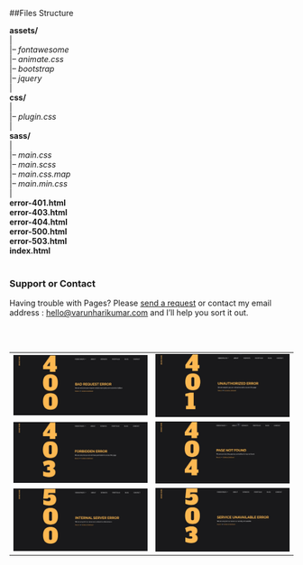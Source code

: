 ##Files Structure<br>

**assets/**<br>
|<br>
|– _fontawesome_<br>
|– _animate.css_<br>
|– _bootstrap_<br>
|– _jquery_<br>
|<br>
**css/**<br>
|<br>
|– _plugin.css_<br>
|<br>
**sass/**<br>
|<br>
|– _main.css_<br>
|– _main.scss_<br>
|– _main.css.map_<br>
|– _main.min.css_<br>
|<br>
**error-401.html**<br>
**error-403.html**<br>
**error-404.html**<br>
**error-500.html**<br>
**error-503.html**<br>
**index.html**<br><br>

### Support or Contact

Having trouble with Pages? Please [send a request](https://varunharikumar.com/lets-talk.php) or contact my email address : hello@varunharikumar.com and I’ll help you sort it out.

<br>
<br>


<table>
  <tbody>
    <tr>
      <td>
        <img
          src="https://raw.githubusercontent.com/varunharikumar/Error-web-templates-using-Sass-Bootstrap4/master/screenshots/Error-400.JPG"
          alt="error 400 website templates"
        />
      </td>
      <td>
        <img
          src="https://raw.githubusercontent.com/varunharikumar/Error-web-templates-using-Sass-Bootstrap4/master/screenshots/Error-401.JPG"
          alt="error 401 website templates"
        />
      </td>     
    </tr>
    <tr>
      <td>
        <img
          src="https://raw.githubusercontent.com/varunharikumar/Error-web-templates-using-Sass-Bootstrap4/master/screenshots/Error-403.JPG"
          alt="error 403 website templates"
        />
      </td>
      <td>
        <img
          src="https://raw.githubusercontent.com/varunharikumar/Error-web-templates-using-Sass-Bootstrap4/master/screenshots/Error-404.JPG"
          alt="error 400 website templates"
        />
      </td>      
    </tr>
    <tr>
      <td>
        <img
          src="https://raw.githubusercontent.com/varunharikumar/Error-web-templates-using-Sass-Bootstrap4/master/screenshots/Error-500.JPG"
          alt="error 401 website templates"
        />
      </td>
      <td>
        <img
          src="https://raw.githubusercontent.com/varunharikumar/Error-web-templates-using-Sass-Bootstrap4/master/screenshots/Error-503.JPG"
          alt="error 403 website templates"
        />
      </td>     
    </tr>
  </tbody>
</table>
